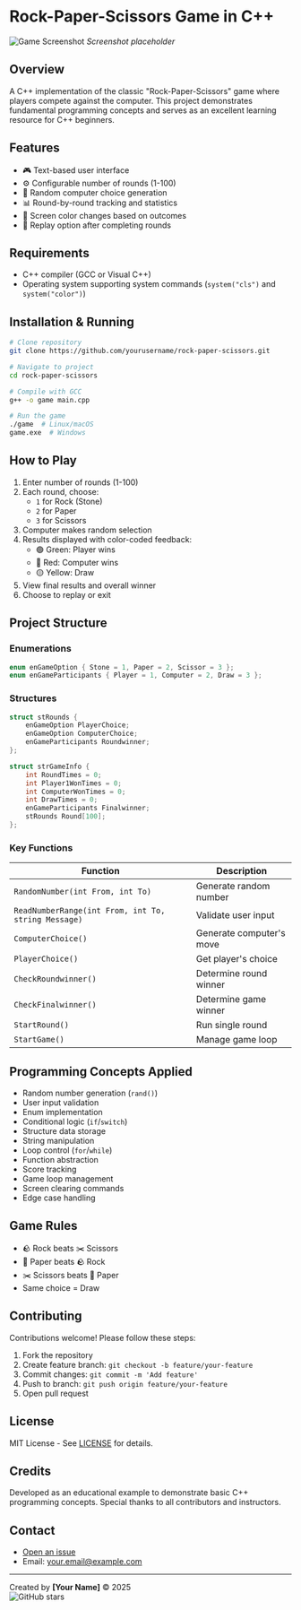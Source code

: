 # Rock-Paper-Scissors Game in C++

![Game Screenshot](https://via.placeholder.com/600x400?text=Rock+Paper+Scissors+Demo) *Screenshot placeholder*

## Overview
A C++ implementation of the classic "Rock-Paper-Scissors" game where players compete against the computer. This project demonstrates fundamental programming concepts and serves as an excellent learning resource for C++ beginners.

## Features
- 🎮 Text-based user interface
- ⚙️ Configurable number of rounds (1-100)
- 🎲 Random computer choice generation
- 📊 Round-by-round tracking and statistics
- 🎨 Screen color changes based on outcomes
- 🔁 Replay option after completing rounds

## Requirements
- C++ compiler (GCC or Visual C++)
- Operating system supporting system commands (`system("cls")` and `system("color")`)

## Installation & Running
```bash
# Clone repository
git clone https://github.com/yourusername/rock-paper-scissors.git

# Navigate to project
cd rock-paper-scissors

# Compile with GCC
g++ -o game main.cpp

# Run the game
./game  # Linux/macOS
game.exe  # Windows
```

## How to Play
1. Enter number of rounds (1-100)
2. Each round, choose:
   - `1` for Rock (Stone)
   - `2` for Paper
   - `3` for Scissors
3. Computer makes random selection
4. Results displayed with color-coded feedback:
   - 🟢 Green: Player wins
   - 🔴 Red: Computer wins
   - 🟡 Yellow: Draw
5. View final results and overall winner
6. Choose to replay or exit

## Project Structure
### Enumerations
```cpp
enum enGameOption { Stone = 1, Paper = 2, Scissor = 3 };
enum enGameParticipants { Player = 1, Computer = 2, Draw = 3 };
```

### Structures
```cpp
struct stRounds {
    enGameOption PlayerChoice;
    enGameOption ComputerChoice;
    enGameParticipants Roundwinner;
};

struct strGameInfo {
    int RoundTimes = 0;
    int Player1WonTimes = 0;
    int ComputerWonTimes = 0;
    int DrawTimes = 0;
    enGameParticipants Finalwinner;
    stRounds Round[100];
};
```

### Key Functions
| Function | Description |
|----------|-------------|
| `RandomNumber(int From, int To)` | Generate random number |
| `ReadNumberRange(int From, int To, string Message)` | Validate user input |
| `ComputerChoice()` | Generate computer's move |
| `PlayerChoice()` | Get player's choice |
| `CheckRoundwinner()` | Determine round winner |
| `CheckFinalwinner()` | Determine game winner |
| `StartRound()` | Run single round |
| `StartGame()` | Manage game loop |

## Programming Concepts Applied
- Random number generation (`rand()`)
- User input validation
- Enum implementation
- Conditional logic (`if`/`switch`)
- Structure data storage
- String manipulation
- Loop control (`for`/`while`)
- Function abstraction
- Score tracking
- Game loop management
- Screen clearing commands
- Edge case handling

## Game Rules
- 🪨 Rock beats ✂️ Scissors
- 📄 Paper beats 🪨 Rock
- ✂️ Scissors beats 📄 Paper
- Same choice = Draw

## Contributing
Contributions welcome! Please follow these steps:
1. Fork the repository
2. Create feature branch: `git checkout -b feature/your-feature`
3. Commit changes: `git commit -m 'Add feature'`
4. Push to branch: `git push origin feature/your-feature`
5. Open pull request

## License
MIT License - See [LICENSE](LICENSE) for details.

## Credits
Developed as an educational example to demonstrate basic C++ programming concepts. Special thanks to all contributors and instructors.

## Contact
- [Open an issue](https://github.com/yourusername/rock-paper-scissors/issues)
- Email: your.email@example.com

---
Created by **[Your Name]** © 2025  
![GitHub stars](https://img.shields.io/github/stars/yourusername/rock-paper-scissors?style=social)
